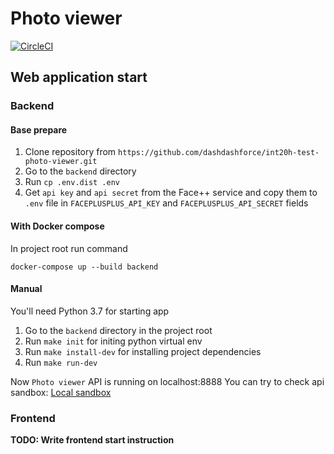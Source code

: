 # Photo viewer

[![CircleCI](https://circleci.com/gh/dashdashforce/int20h-test-photo-viewer/tree/master.svg?style=svg)](https://circleci.com/gh/dashdashforce/int20h-test-photo-viewer/tree/master)

## Web application start

### Backend

#### Base prepare

1. Clone repository from `https://github.com/dashdashforce/int20h-test-photo-viewer.git`
2. Go to the `backend` directory
3. Run `cp .env.dist .env`
4. Get `api key` and `api secret` from the Face++ service and copy them to `.env` file in `FACEPLUSPLUS_API_KEY` and `FACEPLUSPLUS_API_SECRET` fields

#### With Docker compose

In project root run command

`docker-compose up --build backend`

#### Manual

You'll need Python 3.7 for starting app

1. Go to the `backend` directory in the project root
2. Run `make init` for initing python virtual env
3. Run `make install-dev` for installing project dependencies
4. Run `make run-dev`

Now `Photo viewer` API is running on localhost:8888
You can try to check api sandbox: [Local sandbox](http://localhost:8888/graphql)

### Frontend

**TODO: Write frontend start instruction**
